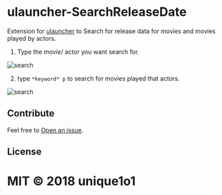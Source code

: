 # ulauncher-SearchReleaseDate

Extension for [ulauncher](https://ulauncher.io/) to Search for release data for movies and movies played by actors.



1.  Type the movie/ actor you want search for.

![search](https://i.imgur.com/oLJaI7y.png)

2.  type `*keyword* p` to search for movies played that actors.

![search](https://i.imgur.com/8bQQRKa.png)

## Contribute

Feel free to [Open an issue](https://github.com/unique1o1/ulauncher-SearchDefinition/).

## License

# MIT © 2018 unique1o1
